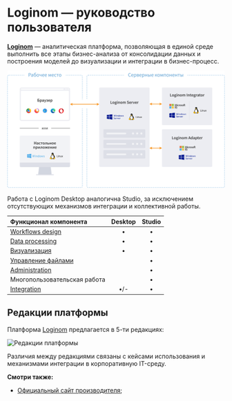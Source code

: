 # Loginom — руководство пользователя

[**Loginom**](https://loginom.ru) — аналитическая платформа, позволяющая в единой среде выполнить все этапы бизнес-анализа от консолидации данных и построения моделей до визуализации и интеграции в бизнес-процесс.

![Компоненты платформы Loginom](./components.svg)

Работа с Loginom Desktop аналогична Studio, за исключением отсутствующих механизмов интеграции и коллективной работы.

| Функционал компонента | Desktop | Studio |
|:-------------|:------:|:-------:|
| [Workflows design](./scenario/README.md) | • | • |
| [Data processing](./processors/README.md) | • | • |
| [Визуализация](./visualization/README.md) | • | • |
| [Управление файлами](./location_user_files.md) | | • |
| [Administration](./admin/README.md) | | • |
| Многопользовательская работа | | • |
| [Integration](./integration/README.md) | •/- | • |

## Редакции платформы

Платформа [Loginom](https://loginom.ru) предлагается в 5-ти редакциях:

![Редакции платформы](./editions.svg)

Различия между редакциями связаны с кейсами использования и механизмами интеграции в корпоративную IT-среду.

**Смотри также:**

* [Официальный сайт производителя](https://loginom.ru);
